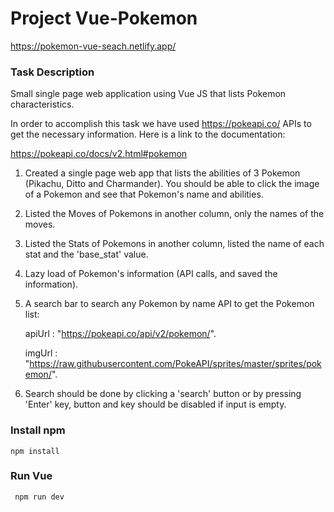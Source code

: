 
# Project Vue-Pokemon 

https://pokemon-vue-seach.netlify.app/


 ### Task Description

Small single page web application using Vue JS that lists Pokemon characteristics.

In order to accomplish this task we have used https://pokeapi.co/ APIs to get the necessary
information. Here is a link to the documentation:

https://pokeapi.co/docs/v2.html#pokemon

  1. Created a single page web app that lists the abilities of 3 Pokemon (Pikachu, Ditto and
     Charmander). You should be able to click the image of a Pokemon and see that Pokemon's
     name and abilities.

  2. Listed the Moves of Pokemons in another column, only the names of the moves.

  3. Listed the Stats of Pokemons in another column, listed the name of each stat and the
     'base_stat' value.

  4. Lazy load of Pokemon's information (API calls, and saved the information).

  5. A search bar to search any Pokemon by name
     API to get the Pokemon list:

     apiUrl : "https://pokeapi.co/api/v2/pokemon/".

     imgUrl : "https://raw.githubusercontent.com/PokeAPI/sprites/master/sprites/pokemon/".

   6. Search should be done by clicking a 'search' button or by pressing 'Enter' key, button and key
     should be disabled if input is empty.


### Install npm
```
npm install
```

### Run Vue

```
 npm run dev
```

